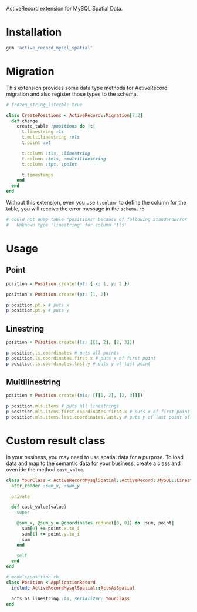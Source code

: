 ActiveRecord extension for MySQL Spatial Data.

# Installation

```sh
gem 'active_record_mysql_spatial'
```

# Migration

This extension provides some data type methods for ActiveRecord migration and also register those types to the schema.

```rb
# frozen_string_literal: true

class CreatePositions < ActiveRecord::Migration[7.2]
  def change
    create_table :positions do |t|
      t.linestring :ls
      t.multilinestring :mls
      t.point :pt

      t.column :tls, :linestring
      t.column :tmls, :multilinestring
      t.column :tpt, :point

      t.timestamps
    end
  end
end
```

Without this extension, even you use `t.column` to define the column for the table, you will receive the error message in the `schema.rb`

```rb
# Could not dump table "positions" because of following StandardError
#   Unknown type 'linestring' for column 'tls'
```

# Usage

## Point

```rb
position = Position.create!(pt: { x: 1, y: 2 })

position = Position.create!(pt: [1, 2])

p position.pt.x # puts x
p position.pt.y # puts y
```

## Linestring

```rb
position = Position.create!(ls: [[1, 2], [2, 3]])

p position.ls.coordinates # puts all points
p position.ls.coordinates.first.x # puts x of first point
p position.ls.coordinates.last.y # puts y of last point
```

## Multilinestring

```rb
position = Position.create!(mls: [[[1, 2], [2, 3]]])

p position.mls.items # puts all linestrings
p position.mls.items.first.coordinates.first.x # puts x of first point of first linestring
p position.mls.items.last.coordinates.last.y # puts y of last point of last linestring
```

# Custom result class

In your business, you may need to use spatial data for a purpose. To load data and map to the semantic data for your business, create a class and override the method `cast_value`.

```rb
class YourClass < ActiveRecordMysqlSpatial::ActiveRecord::MySQL::Linestring
  attr_reader :sum_x, :sum_y

  private

  def cast_value(value)
    super

    @sum_x, @sum_y = @coordinates.reduce([0, 0]) do |sum, point|
      sum[0] += point.x.to_i
      sum[1] += point.y.to_i
      sum
    end

    self
  end
end

# models/position.rb
class Position < ApplicationRecord
  include ActiveRecordMysqlSpatial::ActsAsSpatial

  acts_as_linestring :ls, serializer: YourClass
end
```
